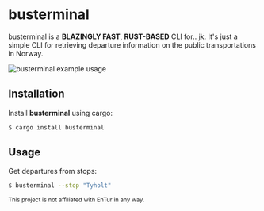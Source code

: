 # busterminal

busterminal is a **BLAZINGLY FAST**, **RUST-BASED** CLI for.. jk. It's just a simple CLI for retrieving departure information on the public transportations in Norway.

![busterminal example usage](https://s3.fr-par.scw.cloud/io.tmn.publicfiles/images/busterminal-5.png)

## Installation

Install **busterminal** using cargo:
```bash
$ cargo install busterminal
```

## Usage

Get departures from stops:
```bash
$ busterminal --stop "Tyholt"
```

<sub>This project is not affiliated with EnTur in any way.</sub>